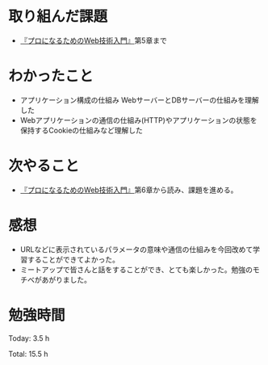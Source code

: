 # 取り組んだ課題
* [『プロになるためのWeb技術入門』](https://amzn.asia/d/68ucXRe)第5章まで

# わかったこと
* アプリケーション構成の仕組み WebサーバーとDBサーバーの仕組みを理解した
* Webアプリケーションの通信の仕組み(HTTP)やアプリケーションの状態を保持するCookieの仕組みなど理解した

# 次やること
* [『プロになるためのWeb技術入門』](https://amzn.asia/d/68ucXRe)第6章から読み、課題を進める。
  
# 感想
* URLなどに表示されているパラメータの意味や通信の仕組みを今回改めて学習することができてよかった。
* ミートアップで皆さんと話をすることができ、とても楽しかった。勉強のモチベがあがりました。


# 勉強時間
Today: 3.5 h

Total: 15.5 h